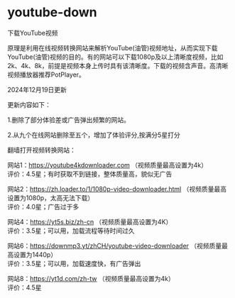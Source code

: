 # youtube-down
下载YouTube视频

原理是利用在线视频转换网站来解析YouTube(油管)视频地址，从而实现下载YouTube(油管)视频的目的。有的网站可以下载1080p及以上清晰度视频，比如2k、4k、8k，前提是视频本身上传时具有该清晰度。下载的视频含声音。高清晰视频播放器推荐PotPlayer。

2024年12月19日更新

更新内容如下：

1.删除了部分体验差或广告弹出频繁的网站。

2.从九个在线网站删除至五个，增加了体验评分,按满分5星打分

翻墙打开视频转换网站：

网站1：https://youtube4kdownloader.com （视频质量最高设置为4k）<br>评价：4.5星；有时获取不到链接，整体质量高，貌似无广告
<br>

网站2：https://zh.loader.to/1/1080p-video-downloader.html （视频质量最高设置为1080p，太高无法下载）<br>评价：4.0星；广告过于多
<br>

网站4：https://yt5s.biz/zh-cn （视频质量最高设置为4K）<br>评价：3.5星；可以用，加载流程等待时间过久
<br>

网站6：https://downmp3.yt/zhCH/youtube-video-downloader （视频质量最高设置为1440p）<br>评价：3.5星；可以用，加载速度快，有广告弹出
<br>

网站8：https://yt1d.com/zh-tw （视频质量最高设置为4k）<br>评价：4.5星

